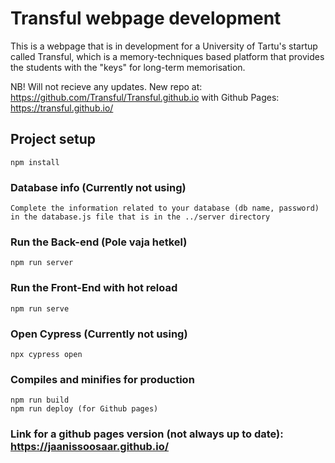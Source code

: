 # Transful webpage development
This is a webpage that is in development for a University of Tartu's startup called Transful, which is a memory-techniques based platform that provides the students with the "keys" for long-term memorisation.

NB! Will not recieve any updates. New repo at: https://github.com/Transful/Transful.github.io
with Github Pages: https://transful.github.io/

## Project setup
```
npm install
```

### Database info (Currently not using)
```
Complete the information related to your database (db name, password) in the database.js file that is in the ../server directory
```

### Run the Back-end (Pole vaja hetkel)
```
npm run server
```

### Run the Front-End with hot reload
```
npm run serve
```

### Open Cypress (Currently not using)
```
npx cypress open
```

### Compiles and minifies for production
```
npm run build
npm run deploy (for Github pages)
```

### Link for a github pages version (not always up to date): https://jaanissoosaar.github.io/
